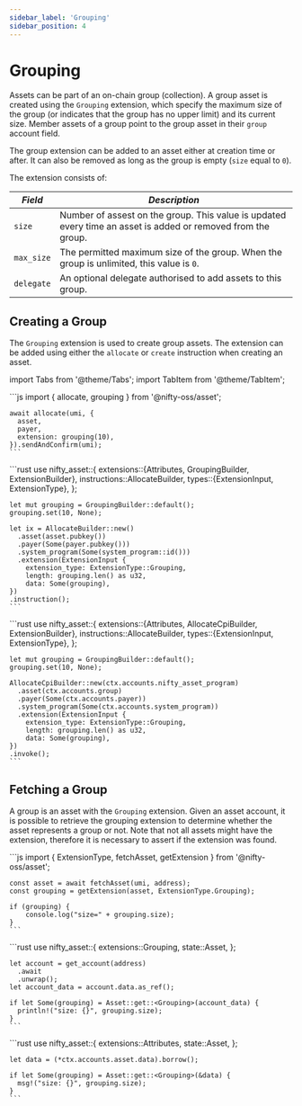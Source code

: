 ```yaml
---
sidebar_label: 'Grouping'
sidebar_position: 4
---
```


# Grouping

Assets can be part of an on-chain group (collection). A group asset is created using the `Grouping` extension, which specify the maximum size of the group (or indicates that the group has no upper limit) and its current size. Member assets of a group point to the group asset in their `group` account field.

The group extension can be added to an asset either at creation time or after. It can also be removed as long as the group is empty (`size` equal to `0`).

The extension consists of:

<!-- Begin table -->
<table class="account-layout-table">
    <thead>
        <tr>
            <th><i>Field</i></th>
            <th colspan="2"><i>Description</i></th>
        </tr>
    </thead>
    <tbody>
        <tr>
            <td><code>size</code></td>
            <td colspan="2">Number of assest on the group. This value is updated every time an asset is added or removed from the group.</td>
        </tr>
        <tr>
            <td><code>max_size</code></td>
            <td>The permitted maximum size of the group. When the group is unlimited, this value is <code>0</code>.</td>
        </tr>
        <tr>
            <td><code>delegate</code></td>
            <td>An optional delegate authorised to add assets to this group.</td>
        </tr>
    </tbody>
</table>
<!-- End table -->

## Creating a Group

The `Grouping` extension is used to create group assets. The extension can be added using either the `allocate` or `create` instruction when creating an asset.

import Tabs from '@theme/Tabs';
import TabItem from '@theme/TabItem';

<Tabs>
  <TabItem value="javascript" label="JavaScript" default>
    ```js
    import { allocate, grouping } from '@nifty-oss/asset';

    await allocate(umi, {
      asset,
      payer,
      extension: grouping(10),
    }).sendAndConfirm(umi);
    ```
  </TabItem>
  <TabItem value="rust" label="Rust">
    ```rust
    use nifty_asset::{
      extensions::{Attributes, GroupingBuilder, ExtensionBuilder},
      instructions::AllocateBuilder,
      types::{ExtensionInput, ExtensionType},
    };

    let mut grouping = GroupingBuilder::default();
    grouping.set(10, None);

    let ix = AllocateBuilder::new()
      .asset(asset.pubkey())
      .payer(Some(payer.pubkey()))
      .system_program(Some(system_program::id()))
      .extension(ExtensionInput {
        extension_type: ExtensionType::Grouping,
        length: grouping.len() as u32,
        data: Some(grouping),
    })
    .instruction();
    ```
  </TabItem>
  <TabItem value="rust on-chain" label="Rust (on-chain)">
    ```rust
    use nifty_asset::{
      extensions::{Attributes, AllocateCpiBuilder, ExtensionBuilder},
      instructions::AllocateBuilder,
      types::{ExtensionInput, ExtensionType},
    };

    let mut grouping = GroupingBuilder::default();
    grouping.set(10, None);

    AllocateCpiBuilder::new(ctx.accounts.nifty_asset_program)
      .asset(ctx.accounts.group)
      .payer(Some(ctx.accounts.payer))
      .system_program(Some(ctx.accounts.system_program))
      .extension(ExtensionInput {
        extension_type: ExtensionType::Grouping,
        length: grouping.len() as u32,
        data: Some(grouping),
    })
    .invoke();
    ```
  </TabItem>
</Tabs>

## Fetching a Group

A group is an asset with the `Grouping` extension. Given an asset account, it is possible to retrieve the grouping extension to determine whether the asset represents a group or not. Note that not all assets might have the extension, therefore it is necessary to assert if the extension was found.

<Tabs>
  <TabItem value="javascript" label="JavaScript" default>
    ```js
    import {
      ExtensionType,
      fetchAsset,
      getExtension
    } from '@nifty-oss/asset';

    const asset = await fetchAsset(umi, address);
    const grouping = getExtension(asset, ExtensionType.Grouping);

    if (grouping) {
        console.log("size=" + grouping.size);
    }
    ```
  </TabItem>
  <TabItem value="rust" label="Rust">
    ```rust
    use nifty_asset::{
      extensions::Grouping,
      state::Asset,
    };

    let account = get_account(address)
      .await
      .unwrap();
    let account_data = account.data.as_ref();

    if let Some(grouping) = Asset::get::<Grouping>(account_data) {
      println!("size: {}", grouping.size);
    }
    ```
  </TabItem>
  <TabItem value="rust on-chain" label="Rust (on-chain)">
    ```rust
    use nifty_asset::{
      extensions::Attributes,
      state::Asset,
    };

    let data = (*ctx.accounts.asset.data).borrow();

    if let Some(grouping) = Asset::get::<Grouping>(&data) {
      msg!("size: {}", grouping.size);
    }
    ```
  </TabItem>
</Tabs>